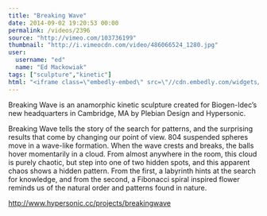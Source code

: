 ```yaml
---
title: "Breaking Wave"
date: 2014-09-02 19:20:53 00:00
permalink: /videos/2396
source: "http://vimeo.com/103736199"
thumbnail: "http://i.vimeocdn.com/video/486066524_1280.jpg"
user:
  username: "ed"
  name: "Ed Mackowiak"
tags: ["sculpture","kinetic"]
html: "<iframe class=\"embedly-embed\" src=\"//cdn.embedly.com/widgets/media.html?src=http%3A%2F%2Fplayer.vimeo.com%2Fvideo%2F103736199&wmode=transparent&src_secure=1&url=http%3A%2F%2Fvimeo.com%2F103736199&image=http%3A%2F%2Fi.vimeocdn.com%2Fvideo%2F486066524_1280.jpg&key=daaebf4d9cdd46779200162d0ca86e20&type=text%2Fhtml&schema=vimeo\" width=\"1920\" height=\"1080\" scrolling=\"no\" frameborder=\"0\" allowfullscreen></iframe>"
---
```


Breaking Wave is an anamorphic kinetic sculpture created for Biogen-Idec’s new headquarters in Cambridge, MA by Plebian Design and Hypersonic. 

Breaking Wave tells the story of the search for patterns, and the surprising results that come by changing our point of view. 804 suspended spheres move in a wave-like formation. When the wave crests and breaks, the balls hover momentarily in a cloud. From almost anywhere in the room, this cloud is purely chaotic, but step into one of two hidden spots, and this apparent chaos shows a hidden pattern. From the first, a labyrinth hints at the search for knowledge, and from the second, a Fibonacci spiral inspired flower reminds us of the natural order and patterns found in nature.

http://www.hypersonic.cc/projects/breakingwave